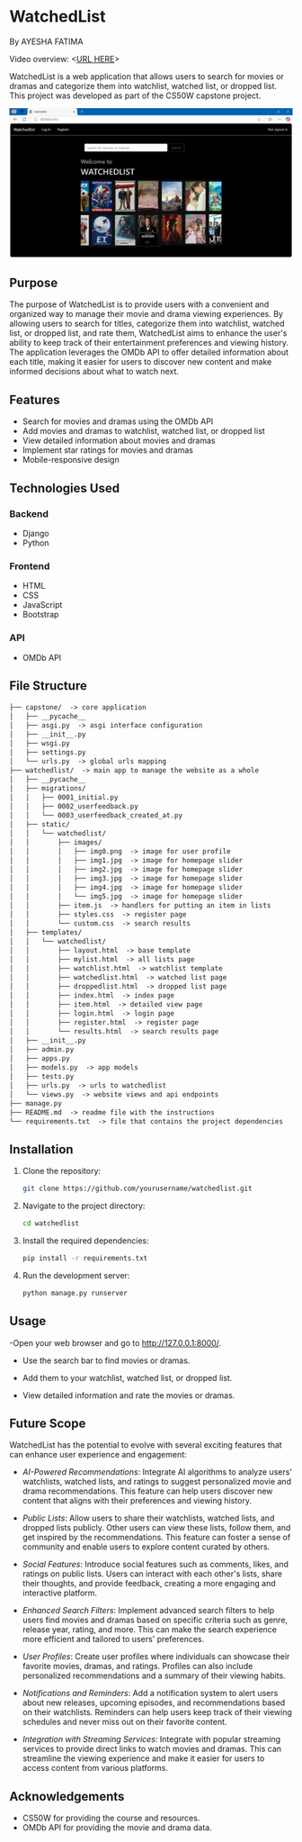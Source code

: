 # WatchedList

By AYESHA FATIMA

Video overview: <[URL HERE](https://youtu.be/YpCvoQmPlpM)>

WatchedList is a web application that allows users to search for movies or dramas and categorize them into watchlist, watched list, or dropped list. This project was developed as part of the CS50W capstone project.

![](watchedlist.png)

## Purpose

The purpose of WatchedList is to provide users with a convenient and organized way to manage their movie and drama viewing experiences. By allowing users to search for titles, categorize them into watchlist, watched list, or dropped list, and rate them, WatchedList aims to enhance the user's ability to keep track of their entertainment preferences and viewing history. The application leverages the OMDb API to offer detailed information about each title, making it easier for users to discover new content and make informed decisions about what to watch next.

## Features

- Search for movies and dramas using the OMDb API
- Add movies and dramas to watchlist, watched list, or dropped list
- View detailed information about movies and dramas
- Implement star ratings for movies and dramas
- Mobile-responsive design

## Technologies Used

### Backend
- Django
- Python

### Frontend
- HTML
- CSS
- JavaScript
- Bootstrap

### API
- OMDb API

## File Structure
```
├── capstone/  -> core application
│   ├── __pycache__
│   ├── asgi.py  -> asgi interface configuration
│   ├── __init__.py
│   ├── wsgi.py
│   ├── settings.py
│   └── urls.py  -> global urls mapping
├── watchedlist/  -> main app to manage the website as a whole
│   ├── __pycache__
│   ├── migrations/
│   │   ├── 0001_initial.py
│   │   ├── 0002_userfeedback.py
│   │   └── 0003_userfeedback_created_at.py
│   ├── static/
│   │   └── watchedlist/
│   │       ├── images/
│   │       │   ├── img0.png  -> image for user profile
│   │       │   ├── img1.jpg  -> image for homepage slider
│   │       │   ├── img2.jpg  -> image for homepage slider
│   │       │   ├── img3.jpg  -> image for homepage slider
│   │       │   ├── img4.jpg  -> image for homepage slider
│   │       │   └── img5.jpg  -> image for homepage slider
│   │       ├── item.js  -> handlers for putting an item in lists
│   │       ├── styles.css  -> register page
│   │       └── custom.css  -> search results
│   ├── templates/
│   │   └── watchedlist/
│   │       ├── layout.html  -> base template
│   │       ├── mylist.html  -> all lists page
│   │       ├── watchlist.html  -> watchlist template
│   │       ├── watchedlist.html  -> watched list page
│   │       ├── droppedlist.html  -> dropped list page
│   │       ├── index.html  -> index page
│   │       ├── item.html  -> detailed view page
│   │       ├── login.html  -> login page
│   │       ├── register.html  -> register page
│   │       └── results.html  -> search results page
│   ├── __init__.py
│   ├── admin.py
│   ├── apps.py
│   ├── models.py  -> app models
│   ├── tests.py
│   ├── urls.py  -> urls to watchedlist
│   └── views.py  -> website views and api endpoints
├── manage.py
├── README.md  -> readme file with the instructions
└── requirements.txt  -> file that contains the project dependencies
```

## Installation

1. Clone the repository:
   ```bash
   git clone https://github.com/yourusername/watchedlist.git

2. Navigate to the project directory:
    ```bash
    cd watchedlist

3. Install the required dependencies:
    ```bash
    pip install -r requirements.txt

4. Run the development server:
    ```bash
    python manage.py runserver

## Usage
-Open your web browser and go to http://127.0.0.1:8000/.

- Use the search bar to find movies or dramas.

- Add them to your watchlist, watched list, or dropped list.

- View detailed information and rate the movies or dramas.

## Future Scope
WatchedList has the potential to evolve with several exciting features that can enhance user experience and engagement:

- *AI-Powered Recommendations*: Integrate AI algorithms to analyze users' watchlists, watched lists, and ratings to suggest personalized movie and drama recommendations. This feature can help users discover new content that aligns with their preferences and viewing history.

- *Public Lists*: Allow users to share their watchlists, watched lists, and dropped lists publicly. Other users can view these lists, follow them, and get inspired by the recommendations. This feature can foster a sense of community and enable users to explore content curated by others.

- *Social Features*: Introduce social features such as comments, likes, and ratings on public lists. Users can interact with each other's lists, share their thoughts, and provide feedback, creating a more engaging and interactive platform.

- *Enhanced Search Filters*: Implement advanced search filters to help users find movies and dramas based on specific criteria such as genre, release year, rating, and more. This can make the search experience more efficient and tailored to users' preferences.

- *User Profiles*: Create user profiles where individuals can showcase their favorite movies, dramas, and ratings. Profiles can also include personalized recommendations and a summary of their viewing habits.

- *Notifications and Reminders*: Add a notification system to alert users about new releases, upcoming episodes, and recommendations based on their watchlists. Reminders can help users keep track of their viewing schedules and never miss out on their favorite content.

- *Integration with Streaming Services*: Integrate with popular streaming services to provide direct links to watch movies and dramas. This can streamline the viewing experience and make it easier for users to access content from various platforms.

## Acknowledgements
- CS50W for providing the course and resources.
- OMDb API for providing the movie and drama data.
